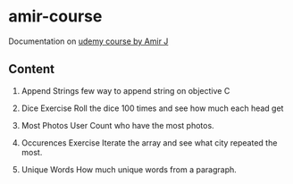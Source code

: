# amir-course
Documentation on [udemy course by Amir J](https://www.udemy.com/course/complete-ios-bootcamp/learn/)

## Content
1. Append Strings
few way to append string on objective C

2. Dice Exercise
Roll the dice 100 times and see how much each head get

3. Most Photos User
Count who have the most photos.

4. Occurences Exercise
Iterate the array and see what city repeated the most.

5. Unique Words
How much unique words from a paragraph.
